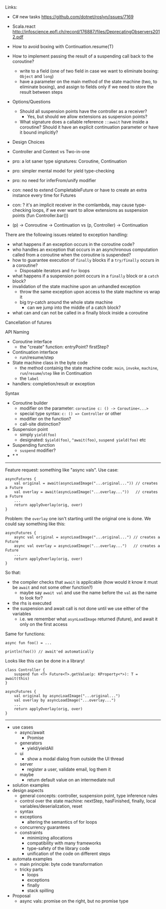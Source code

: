 Links:
* C# new tasks https://github.com/dotnet/roslyn/issues/7169
* Scala.react http://infoscience.epfl.ch/record/176887/files/DeprecatingObservers2012.pdf

* How to avoid boxing with Continuation.resume(T)

* How to implement passing the result of a suspending call back to the coroutine?
  * write to a field (one of two field in case we want to eliminate boxing: `Object` and `long`)
  * have a parameter on the main method of the state machine (two, to eliminate boxing), and assign to fields only 
    if we need to store the result between steps 

* Options/Questions
  * Should all suspension points have the controller as a receiver?
    * Yes, but should we allow extensions as suspension points?
  * What signature does a callable reference `::await` have inside a coroutine? 
    Should it have an explicit continuation parameter or have it bound implicitly?


* Design Choices
 * Controller and Context vs Two-in-one
  * pro: a lot saner type signatures: Coroutine<Ctx>, Continuation<P>
  * pro: simpler mental model for yield type-checking
  * pro: no need for inferFrom/unify modifier
  * con: need to extend CompletableFuture or have to create an extra instance every time for Futures
  * con: ? it's an implicit receiver in the comlambda, may cause type-checking loops, if we ever want to allow 
    extensions as suspension points (fun Controller<out Number>.bar())
 * (p) -> Conroutine -> Continuation vs (p, Controller) -> Continuation  
 

There are the following issues related to exception handling:
 * what happens if an exception occurs in the coroutine code?
 * who handles an exception that occurs in an asynchronous computation called from a coroutine when the coroutine is 
   suspended?
 * how to guarantee execution of `finally` blocks if a `try/finally` occurs in a coroutine?
   * Disposable iterators and `for` loops 
 * what happens if a suspension point occurs in a `finally` block or a `catch` block?
 * invalidation of the state machine upon an unhandled exception
   * throw the same exception upon access to the state machine vs wrap it
   * big try-catch around the whole state machine
     * can we jump into the middle of a catch block?
 * what can and can not be called in a finally block inside a coroutine 


Cancellation of futures

API Naming

* Coroutine interface
  * the "create" function: entryPoint? firstStep?
* Continuation interface
  * run/resume/step
* State machine class in the byte code
  * the method containig the state machine code: `main`, `invoke`, `machine`, `run`/`resume`/`step` like in Continuation 
  * the `label`
* handlers: completion/result or exception

Syntax

* Coroutine builder
  * modifier on the parameter: `coroutine c: () -> Coroutine<...>`
  * special type syntax: `c: () => Controller` or other
  * modifier on the function?
  * call-site distinction?
* Suspension point
  * simply `yield(foo)`
  * designated: `$yield(foo)`, `^await(foo)`, `suspend yield(foo)` etc
* Suspending function
  * `suspend` modifier?
* <inferFrom T>
  * <context T>
  * <unify T>
  
  
--------------  
Feature request: something like "async vals". Use case:
  
```
asyncFutures {
    val original = await(asyncLoadImage("...original...")) // creates a Future
    val overlay = await(asyncLoadImage("...overlay..."))   // creates a Future
    ...
    return applyOverlay(orig, over)
}
```
Problem: the `overlay` one isn't starting until the original one is done. We could say something like this:
  
```
asyncFutures {
    async val original = asyncLoadImage("...original...") // creates a Future
    async val overlay = asyncLoadImage("...overlay...")   // creates a Future
    ...
    return applyOverlay(orig, over)
}
```  
So that:
- the compiler checks that `await` is applicable (how would it know it must be `await` and not some other function?)
  - maybe say `await val` and use the name before the `val` as the name to look for?
- the rhs is executed
- the suspension and await call is not done until we use either of the variables
  - i.e. we remember what `asynLoadImage` returned (future), and await it only on the first access
  
Same for functions:

```
async fun foo() = ...

println(foo()) // await'ed automatically
```


Looks like this can be done in a library!

```
class Controller {
    suspend fun <T> Future<T>.getValue(p: KProperty<*>): T = await(this)
}

asyncFutures {
    val original by asyncLoadImage("...original...")
    val overlay by asyncLoadImage("...overlay...")
    ...
    return applyOverlay(orig, over)
}
```
--------   
  
  
  * use cases
    * async/await
      * Promise
    * generators
      * yield/yieldAll
    * ui
      * show a modal dialog from outside the UI thread
    * server
      * register a user, validate email, log them it
    * maybe
      * return default value on an intermediate null    
  * solution examples
  * design aspects
    * general concepts: controller, suspension point, type inference rules
    * control over the state machine: nextStep, hasFinished, finally, local variables/deserialization, reset 
    * syntax  
    * exceptions
      * altering the semantics of for loops
    * concurrency guarantees
    * constraints
      * minimizing allocations
      * compatibility with many frameworks
      * type-safety of the library code
      * unification of the code on different steps
  * automata examples
    * main principle: byte code transformation
    * tricky parts
      * loops
      * exceptions
      * finally
      * stack spilling
  * Proposal
    * async vals: promise on the right, but no promise type
    
    